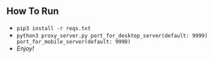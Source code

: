 How To Run
---
 - `pip3 install -r reqs.txt`
 - `python3 proxy_server.py port_for_desktop_server(default: 9999) port_for_mobile_server(default: 9998)` 
 - *Enjoy!*
